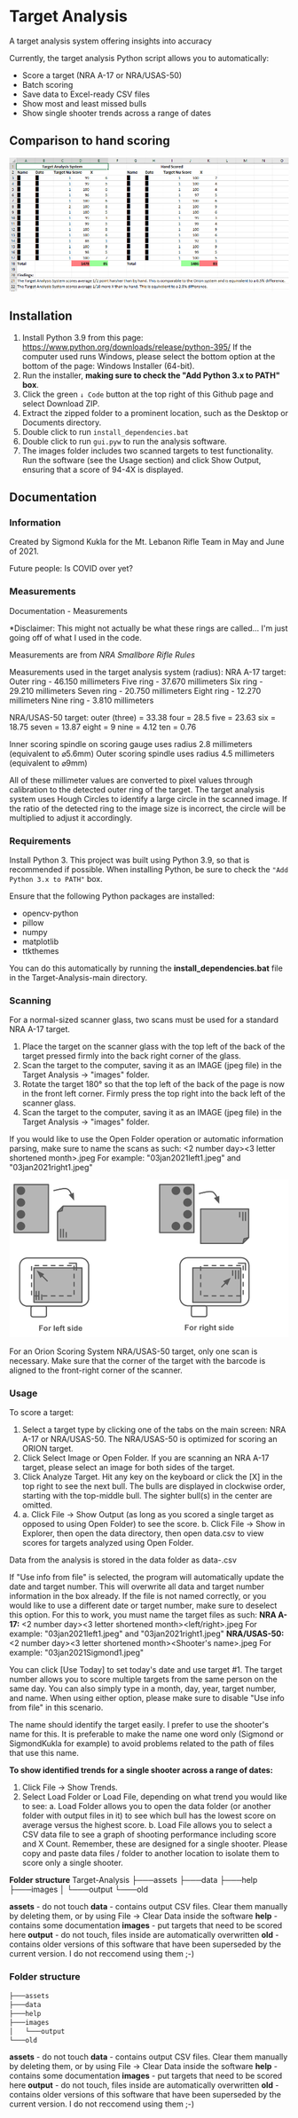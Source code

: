 # Target Analysis

A target analysis system offering insights into accuracy

Currently, the target analysis Python script allows you to automatically:
- Score a target (NRA A-17 or NRA/USAS-50)
- Batch scoring
- Save data to Excel-ready CSV files
- Show most and least missed bulls
- Show single shooter trends across a range of dates

## Comparison to hand scoring
![Excel Spreadsheet](https://github.com/PicoPlanetDev/Target-Analysis/blob/main/help/accuracy-vs-hand-scored.png?raw=true)

## Installation
1. Install Python 3.9 from this page: https://www.python.org/downloads/release/python-395/
If the computer used runs Windows, please select the bottom option at the bottom of the page: Windows Installer (64-bit).
2. Run the installer, **making sure to check the "Add Python 3.x to PATH" box**.
3. Click the green ```↓ Code``` button at the top right of this Github page and select Download ZIP.
4. Extract the zipped folder to a prominent location, such as the Desktop or Documents directory.
5. Double click to run ```install_dependencies.bat```
6. Double click to run ```gui.pyw``` to run the analysis software.
7. The images folder includes two scanned targets to test functionality. Run the software (see the Usage section) and click Show Output, ensuring that a score of 94-4X is displayed.

## Documentation
### Information

Created by Sigmond Kukla for the Mt. Lebanon Rifle Team in May and June of 2021.

Future people: Is COVID over yet?

### Measurements

Documentation - Measurements

*Disclaimer: This might not actually be what these rings are called... I'm just going off of what I used in the code.

Measurements are from *NRA Smallbore Rifle Rules*

Measurements used in the target analysis system (radius):
NRA A-17 target:
Outer ring   - 46.150 millimeters
Five ring    - 37.670 millimeters
Six ring     - 29.210 millimeters
Seven ring   - 20.750 millimeters
Eight ring   - 12.270 millimeters
Nine ring    - 3.810 millimeters

NRA/USAS-50 target:
outer (three) = 33.38
four = 28.5
five = 23.63
six = 18.75
seven = 13.87
eight = 9
nine = 4.12
ten = 0.76

Inner scoring spindle on scoring gauge uses radius 2.8 millimeters (equivalent to ⌀5.6mm)
Outer scoring spindle uses radius 4.5 millimeters (equivalent to ⌀9mm)

All of these millimeter values are converted to pixel values through calibration to the detected outer ring of the target.
The target analysis system uses Hough Circles to identify a large circle in the scanned image. If the ratio of the detected ring to the image size is incorrect, the circle will be multiplied to adjust it accordingly.

### Requirements

Install Python 3. This project was built using Python 3.9, so that is recommended if possible. When installing Python, be sure to check the ```"Add Python 3.x to PATH"``` box.

Ensure that the following Python packages are installed:

- opencv-python
- pillow
- numpy
- matplotlib
- ttkthemes

You can do this automatically by running the **install_dependencies.bat** file in the Target-Analysis-main directory.

### Scanning

For a normal-sized scanner glass, two scans must be used for a standard NRA A-17 target.

1. Place the target on the scanner glass with the top left of the back of the target pressed firmly into the back right corner of the glass.
2. Scan the target to the computer, saving it as an IMAGE (jpeg file) in the Target Analysis -> "images" folder.
3. Rotate the target 180° so that the top left of the back of the page is now in the front left corner. Firmly press the top right into the back left of the scanner glass.
4. Scan the target to the computer, saving it as an IMAGE (jpeg file) in the Target Analysis -> "images" folder.

If you would like to use the Open Folder operation or automatic information parsing, make sure to name the scans as such:
<2 number day><3 letter shortened month><Year><left side or right><target number>.jpeg
For example:
"03jan2021left1.jpeg" and "03jan2021right1.jpeg"

![Scanning Diagram](https://github.com/PicoPlanetDev/Target-Analysis/blob/main/help/scanner-digital.png?raw=true)

For an Orion Scoring System NRA/USAS-50 target, only one scan is necessary. 
Make sure that the corner of the target with the barcode is aligned to the front-right corner of the scanner.

### Usage

To score a target:
1. Select a target type by clicking one of the tabs on the main screen: NRA A-17 or NRA/USAS-50. The NRA/USAS-50 is optimized for scoring an ORION target.
2. Click Select Image or Open Folder. If you are scanning an NRA A-17 target, please select an image for both sides of the target.
3. Click Analyze Target. Hit any key on the keyboard or click the [X] in the top right to see the next bull. The bulls are displayed in clockwise order, starting with the top-middle bull. The sighter bull(s) in the center are omitted.
4. a. Click File -> Show Output (as long as you scored a single target as opposed to using Open Folder) to see the score.
   b. Click File -> Show in Explorer, then open the data directory, then open data.csv to view scores for targets analyzed using Open Folder.


Data from the analysis is stored in the data folder as data-<Name><Day><Month><Year><Target number>.csv

If "Use info from file" is selected, the program will automatically update the date and target number. This will overwrite all data and target number information in the box already. If the file is not named correctly, or you would like to use a different date or target number, make sure to deselect this option.
For this to work, you must name the target files as such:
**NRA A-17:**
<2 number day><3 letter shortened month><Year><left/right><target number>.jpeg
For example:
"03jan2021left1.jpeg" and "03jan2021right1.jpeg"
**NRA/USAS-50:**
<2 number day><3 letter shortened month><Year><Shooter's name><target number>.jpeg
For example:
"03jan2021Sigmond1.jpeg"

You can click [Use Today] to set today's date and use target #1. The target number allows you to score multiple targets from the same person on the same day.
You can also simply type in a month, day, year, target number, and name.
When using either option, please make sure to disable "Use info from file" in this scenario.

The name should identify the target easily. I prefer to use the shooter's name for this. It is preferable to make the name one word only (Sigmond or SigmondKukla for example) to avoid problems related to the path of files that use this name.

**To show identified trends for a single shooter across a range of dates:**
1. Click File -> Show Trends.
2. Select Load Folder or Load File, depending on what trend you would like to see:
    a. Load Folder allows you to open the data folder (or another folder with output files in it) to see which bull has the lowest score on average versus the highest score.
    b. Load File allows you to select a CSV data file to see a graph of shooting performance including score and X Count.
Remember, these are designed for a single shooter. Please copy and paste data files / folder to another location to isolate them to score only a single shooter.


**Folder structure**
Target-Analysis
├───assets
├───data
├───help
├───images
│   └───output
└───old

**assets** - do not touch
**data** - contains output CSV files. Clear them manually by deleting them, or by using File -> Clear Data inside the software
**help** - contains some documentation
**images** - put targets that need to be scored here
**output** - do not touch, files inside are automatically overwritten
**old** - contains older versions of this software that have been superseded by the current version. I do not reccomend using them ;-)

### Folder structure
```Target-Analysis
├───assets
├───data
├───help
├───images
│   └───output
└───old
```

**assets** - do not touch
**data** - contains output CSV files. Clear them manually by deleting them, or by using File -> Clear Data inside the software
**help** - contains some documentation
**images** - put targets that need to be scored here
**output** - do not touch, files inside are automatically overwritten
**old** - contains older versions of this software that have been superseded by the current version. I do not reccomend using them ;-)